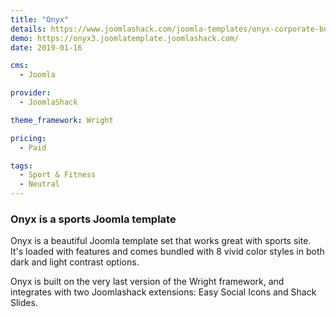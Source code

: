 ```yaml
---
title: "Onyx"
details: https://www.joomlashack.com/joomla-templates/onyx-corporate-business
demo: https://onyx3.joomlatemplate.joomlashack.com/
date: 2019-01-16

cms: 
  - Joomla

provider:
  - JoomlaShack

theme_framework: Wright

pricing:
  - Paid

tags:
  - Sport & Fitness
  - Neutral
---
```


### Onyx is a sports Joomla template

Onyx is a beautiful Joomla template set that works great with sports site. It's loaded with features and comes bundled with 8 vivid color styles in both dark and light contrast options.

Onyx is built on the very last version of the Wright framework, and integrates with two Joomlashack extensions: Easy Social Icons and Shack Slides.